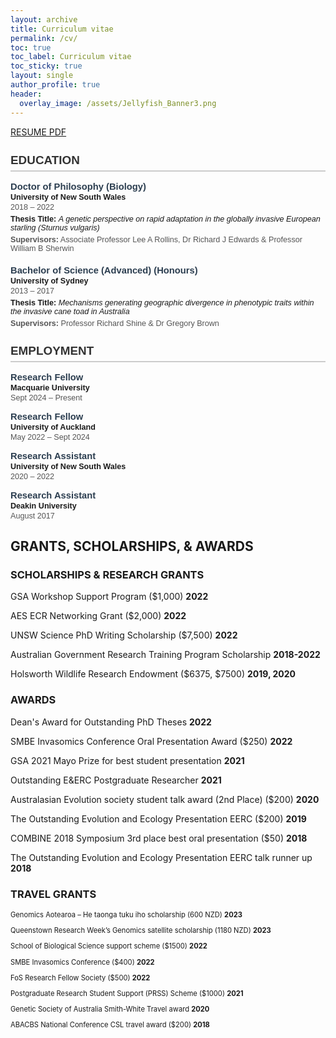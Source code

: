 ```yaml
---
layout: archive
title: Curriculum vitae
permalink: /cv/
toc: true
toc_label: Curriculum vitae
toc_sticky: true
layout: single
author_profile: true
header:
  overlay_image: /assets/Jellyfish_Banner3.png
---
```


<a href="/assets/20250811_CVKStuart.pdf" class="btn btn--info">RESUME PDF</a>

<section style="font-size: 0.9em; max-width: 800px; margin: auto; font-family: Arial, sans-serif;">
  <h2 style="border-bottom: 2px solid #ccc; padding-bottom: 5px; color: #333;">EDUCATION</h2>

  <div style="margin-bottom: 20px;">
    <h3 style="margin: 0; color: #2c3e50;">Doctor of Philosophy (Biology)</h3>
    <p style="margin: 2px 0; font-weight: bold;">University of New South Wales</p>
    <p style="margin: 2px 0; color: #555;">2018 – 2022</p>
    <p style="margin: 5px 0;"><strong>Thesis Title:</strong> <em>A genetic perspective on rapid adaptation in the globally invasive European starling (<i>Sturnus vulgaris</i>)</em></p>
    <p style="margin: 2px 0; color: #555;"><strong>Supervisors:</strong> Associate Professor Lee A Rollins, Dr Richard J Edwards & Professor William B Sherwin</p>
  </div>

  <div>
    <h3 style="margin: 0; color: #2c3e50;">Bachelor of Science (Advanced) (Honours)</h3>
    <p style="margin: 2px 0; font-weight: bold;">University of Sydney</p>
    <p style="margin: 2px 0; color: #555;">2013 – 2017</p>
    <p style="margin: 5px 0;"><strong>Thesis Title:</strong> <em>Mechanisms generating geographic divergence in phenotypic traits within the invasive cane toad in Australia</em></p>
    <p style="margin: 2px 0; color: #555;"><strong>Supervisors:</strong> Professor Richard Shine & Dr Gregory Brown</p>
  </div>
</section>


<section style="font-size: 0.9em; max-width: 800px; margin: auto; font-family: Arial, sans-serif;">
  <h2 style="border-bottom: 2px solid #ccc; padding-bottom: 5px; color: #333;">EMPLOYMENT</h2>

  <div style="margin-bottom: 15px;">
    <h3 style="margin: 0; color: #2c3e50;">Research Fellow</h3>
    <p style="margin: 2px 0; font-weight: bold;">Macquarie University</p>
    <p style="margin: 2px 0; color: #555;">Sept 2024 – Present</p>
  </div>

  <div style="margin-bottom: 15px;">
    <h3 style="margin: 0; color: #2c3e50;">Research Fellow</h3>
    <p style="margin: 2px 0; font-weight: bold;">University of Auckland</p>
    <p style="margin: 2px 0; color: #555;">May 2022 – Sept 2024</p>
  </div>

  <div style="margin-bottom: 15px;">
    <h3 style="margin: 0; color: #2c3e50;">Research Assistant</h3>
    <p style="margin: 2px 0; font-weight: bold;">University of New South Wales</p>
    <p style="margin: 2px 0; color: #555;">2020 – 2022</p>
  </div>

  <div>
    <h3 style="margin: 0; color: #2c3e50;">Research Assistant</h3>
    <p style="margin: 2px 0; font-weight: bold;">Deakin University</p>
    <p style="margin: 2px 0; color: #555;">August 2017</p>
  </div>
</section>


## GRANTS, SCHOLARSHIPS, & AWARDS

### SCHOLARSHIPS & RESEARCH GRANTS
GSA Workshop Support Program ($1,000) **2022**

AES ECR Networking Grant ($2,000) **2022**

UNSW Science PhD Writing Scholarship ($7,500) **2022**<br>

Australian Government Research Training Program Scholarship **2018-2022**

Holsworth Wildlife Research Endowment ($6375, $7500) **2019, 2020**

### AWARDS
Dean's Award for Outstanding PhD Theses **2022**

SMBE Invasomics Conference Oral Presentation Award ($250) **2022**

GSA 2021 Mayo Prize for best student presentation  **2021**

Outstanding E&ERC Postgraduate Researcher  **2021**

Australasian Evolution society student talk award (2nd Place) ($200) **2020**

The Outstanding Evolution and Ecology Presentation EERC ($200)  **2019**

COMBINE 2018 Symposium 3rd place best oral presentation ($50) **2018**

The Outstanding Evolution and Ecology Presentation EERC talk runner up **2018**


### TRAVEL GRANTS

<div style="font-size: 0.8em;">

Genomics Aotearoa – He taonga tuku iho scholarship	(600 NZD) **2023**

Queenstown Research Week’s Genomics satellite scholarship	(1180 NZD) **2023**

School of Biological Science support scheme ($1500) **2022**

SMBE Invasomics Conference ($400) **2022**

FoS Research Fellow Society ($500) **2022**

Postgraduate Research Student Support (PRSS) Scheme ($1000)  **2021**

Genetic Society of Australia Smith-White Travel award **2020**

ABACBS National Conference CSL travel award ($200)  **2018**

</div>


